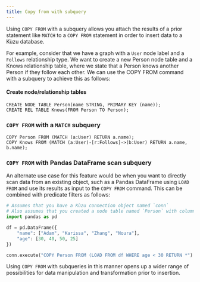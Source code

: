 ```yaml
---
title: Copy from with subquery
---
```


Using `COPY FROM` with a subquery allows you attach the results of a prior statement like `MATCH` to a `COPY FROM` statement
in order to insert data to a Kùzu database.

For example, consider that we have a graph with a `User` node label and a `Follows` relationship type.
We want to create a new Person node table and a Knows relationship table, where we state that
a Person knows another Person if they follow each other. We can use the COPY FROM command with a subquery
to achieve this as follows:

#### Create node/relationship tables

```cypher
CREATE NODE TABLE Person(name STRING, PRIMARY KEY (name));
CREATE REL TABLE Knows(FROM Person TO Person);
```

### `COPY FROM` with a `MATCH` subquery

```cypher
COPY Person FROM (MATCH (a:User) RETURN a.name);
COPY Knows FROM (MATCH (a:User)-[r:Follows]->(b:User) RETURN a.name, b.name);
```

### `COPY FROM` with Pandas DataFrame scan subquery

An alternate use case for this feature would be when you want to directly scan data from an existing
object, such as a Pandas DataFrame using `LOAD FROM` and use its results as input to the `COPY FROM`
command. This can be combined with predicate filters as follows:

```python
# Assumes that you have a Kùzu connection object named `conn`
# Also assumes that you created a node table named `Person` with columns `name` and `age`
import pandas as pd

df = pd.DataFrame({
    "name": ["Adam", "Karissa", "Zhang", "Noura"],
    "age": [30, 40, 50, 25]
})

conn.execute("COPY Person FROM (LOAD FROM df WHERE age < 30 RETURN *")
```

Using `COPY FROM` with subqueries in this manner opens up a wider
range of possibilities for data manipulation and transformation prior to insertion.
